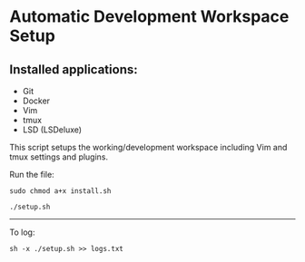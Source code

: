 # Automatic Development Workspace Setup

## Installed applications:
* Git 
* Docker
* Vim
* tmux
* LSD (LSDeluxe)

This script setups the working/development workspace including Vim and tmux settings and plugins.

Run the file:

`sudo chmod a+x install.sh`

`./setup.sh` 

--------------------

To log:

`sh -x ./setup.sh >> logs.txt`